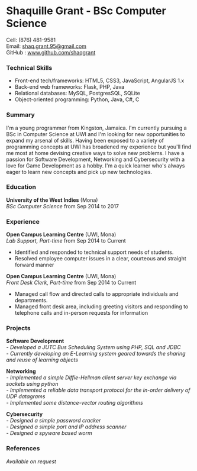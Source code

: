 # Shaquille Grant - BSc Computer Science
Cell:  (876) 481-9581  
Email: shaq.grant.95@gmail.com     
GitHub : www.github.com/shaqgrant

### Technical Skills
* Front-end tech/frameworks: HTML5, CSS3, JavaScript, AngularJS 1.x
* Back-end web frameworks: Flask, PHP, Java
* Relational databases: MySQL, PostgresSQL, SQLite
* Object-oriented programming: Python, Java, C\#, C

### Summary
I'm a young programmer from Kingston, Jamaica. I'm currently pursuing a BSc in Computer Science at UWI and I'm looking for new opportunities to expand my arsenal of skills. Having been exposed to a variety of programming concepts at UWI has broadened my experience but you'll find me most at home devising creative ways to solve new problems. I have a passion for Software Development, Networking and Cybersecurity with a love for Game Development as a hobby. I'm a quick learner who's always eager to learn new concepts and pick up new technologies.

### Education
**University of the West Indies** (Mona)  
*BSc Computer Science* from Sep 2014 to 2017

### Experience
**Open Campus Learning Centre** (UWI, Mona)  
*Lab Support, Part-time* from Sep 2014 to Current
* Identified and responded to technical support needs of students.
* Resolved employee computer issues in a clear, courteous and straight forward manner

**Open Campus Learning Centre** (UWI, Mona)  
*Front Desk Clerk, Part-time* from Sep 2014 to Current
* Managed call flow and directed calls to appropriate individuals and departments.
* Managed front desk area, including greeting visitors and responding to telephone calls and in-person requests for information

### Projects
**Software Development**  
*- Developed a JUTC Bus Scheduling System using PHP, SQL and JDBC*  
*- Currently developing an E-Learning system geared towards the sharing and reuse of learning objects*

**Networking**  
*- Implemented a simple Diffie-Hellman client server key exchange via sockets using python*  
*- Implemented a reliable data transport protocol for the in-order delivery of UDP datagrams*  
*- Implemented some distance-vector routing algorithms*

**Cybersecurity**  
*- Designed a simple password cracker*  
*- Designed a simple port and IP address scanner*  
*- Designed a spyware based worm*



### References
*Available on request*
